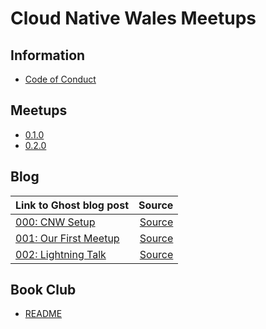# Cloud Native Wales Meetups

## Information

* [Code of Conduct](CODEOFCONDUCT.md)

## Meetups

* [0.1.0](/Meetups/0.1.0.md)
* [0.2.0](/Meetups/0.2.0.md)

## Blog

| Link to Ghost blog post  | Source  |
|:------------- | -----:  |
| [000: CNW Setup](https://blog.cloudnativewales.io/000_cnwsetup/)               |  [Source](/Blog/000_CNWSETUP.md)        |
| [001: Our First Meetup](https://blog.cloudnativewales.io/001_ourfirstmeetup/)  |  [Source](/Blog/001_OURFIRSTMEETUP.md)  |
| [002: Lightning Talk](https://blog.cloudnativewales.io/002_lightningtalk/)     |  [Source](/Blog/002_LIGHTNINGTALK.md)  |


## Book Club

* [README](/BookClub/README.md)
